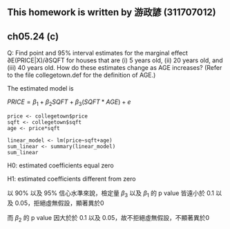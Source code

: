## This homework is written by 游政諺 (311707012)
## ch05.24 (c)
Q: Find point and 95% interval estimates for the marginal effect ∂E(PRICE|X)/∂SQFT for houses that
are (i) 5 years old, (ii) 20 years old, and (iii) 40 years old. How do these estimates change as
AGE increases? (Refer to the file collegetown.def for the definition of AGE.)

The estimated model is

$PRICE = \beta_1 + \beta_2 SQFT + \beta_3 (SQFT * AGE)+e$

```
price <- collegetown$price
sqft <- collegetown$sqft
age <- price*sqft

linear_model <- lm(price~sqft+age)
sum_linear <- summary(linear_model)
sum_linear

```
H0: estimated coefficients equal zero

H1: estimated coefficients different from zero

以 90% 以及 95% 信心水準來說，檢定量 $\beta_3$ 以及 $\beta_1$ 的 p value 皆遠小於 0.1 以及 0.05，拒絕虛無假設，顯著異於0

而 $\beta_2$ 的 p value 因大於於 0.1 以及 0.05，故不拒絕虛無假設，不顯著異於0
